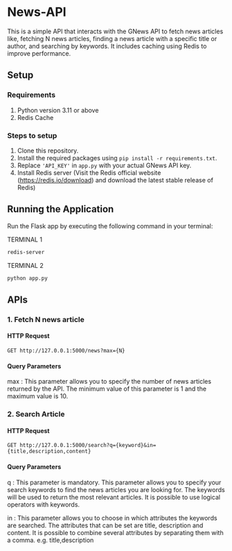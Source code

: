# News-API

This is a simple API that interacts with the GNews API to fetch news articles like, fetching N news articles, finding a news article with a specific title or author, and searching by keywords. It includes caching using Redis to improve performance.

## Setup

### Requirements
1. Python version 3.11 or above
2. Redis Cache 

### Steps to setup
1. Clone this repository.
2. Install the required packages using `pip install -r requirements.txt`.
3. Replace `'API_KEY'` in `app.py` with your actual GNews API key.
4. Install Redis server (Visit the Redis official website (https://redis.io/download) and download the latest stable release of Redis)

## Running the Application

Run the Flask app by executing the following command in your terminal:

TERMINAL 1
```bash
redis-server
```
TERMINAL 2
```bash
python app.py
```

## APIs

### 1. Fetch N news article
#### HTTP Request

```GET http://127.0.0.1:5000/news?max={N}```

#### Query Parameters

max : This parameter allows you to specify the number of news articles returned by the API. The minimum value of this parameter is 1 and the maximum value is 10.

### 2. Search Article
#### HTTP Request

```GET http://127.0.0.1:5000/search?q={keyword}&in={title,description,content}```

#### Query Parameters

q : This parameter is mandatory.
This parameter allows you to specify your search keywords to find the news articles you are looking for. The keywords will be used to return the most relevant articles. It is possible to use logical operators with keywords.

in : This parameter allows you to choose in which attributes the keywords are searched. The attributes that can be set are title, description and content. It is possible to combine several attributes by separating them with a comma.
e.g. title,description
